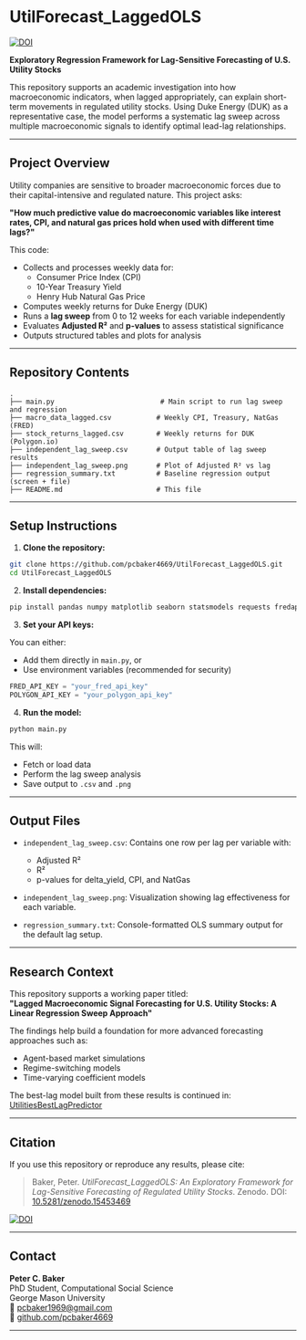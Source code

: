 # UtilForecast_LaggedOLS
[![DOI](https://zenodo.org/badge/985492220.svg)](https://doi.org/10.5281/zenodo.15460078)

**Exploratory Regression Framework for Lag-Sensitive Forecasting of U.S. Utility Stocks**

This repository supports an academic investigation into how macroeconomic indicators, when lagged appropriately, can explain short-term movements in regulated utility stocks. Using Duke Energy (DUK) as a representative case, the model performs a systematic lag sweep across multiple macroeconomic signals to identify optimal lead-lag relationships.

---

## Project Overview

Utility companies are sensitive to broader macroeconomic forces due to their capital-intensive and regulated nature. This project asks:

**"How much predictive value do macroeconomic variables like interest rates, CPI, and natural gas prices hold when used with different time lags?"**

This code:
- Collects and processes weekly data for:
  - Consumer Price Index (CPI)
  - 10-Year Treasury Yield
  - Henry Hub Natural Gas Price
- Computes weekly returns for Duke Energy (DUK)
- Runs a **lag sweep** from 0 to 12 weeks for each variable independently
- Evaluates **Adjusted R²** and **p-values** to assess statistical significance
- Outputs structured tables and plots for analysis

---

## Repository Contents

```
.
├── main.py                          # Main script to run lag sweep and regression
├── macro_data_lagged.csv           # Weekly CPI, Treasury, NatGas (FRED)
├── stock_returns_lagged.csv        # Weekly returns for DUK (Polygon.io)
├── independent_lag_sweep.csv       # Output table of lag sweep results
├── independent_lag_sweep.png       # Plot of Adjusted R² vs lag
├── regression_summary.txt          # Baseline regression output (screen + file)
├── README.md                       # This file
```

---

## Setup Instructions

1. **Clone the repository:**

```bash
git clone https://github.com/pcbaker4669/UtilForecast_LaggedOLS.git
cd UtilForecast_LaggedOLS
```

2. **Install dependencies:**

```bash
pip install pandas numpy matplotlib seaborn statsmodels requests fredapi
```

3. **Set your API keys:**

You can either:
- Add them directly in `main.py`, or
- Use environment variables (recommended for security)

```python
FRED_API_KEY = "your_fred_api_key"
POLYGON_API_KEY = "your_polygon_api_key"
```

4. **Run the model:**

```bash
python main.py
```

This will:
- Fetch or load data
- Perform the lag sweep analysis
- Save output to `.csv` and `.png`

---

## Output Files

- `independent_lag_sweep.csv`: Contains one row per lag per variable with:
  - Adjusted R²
  - R²
  - p-values for delta_yield, CPI, and NatGas

- `independent_lag_sweep.png`: Visualization showing lag effectiveness for each variable.

- `regression_summary.txt`: Console-formatted OLS summary output for the default lag setup.

---

## Research Context

This repository supports a working paper titled:  
**"Lagged Macroeconomic Signal Forecasting for U.S. Utility Stocks: A Linear Regression Sweep Approach"**

The findings help build a foundation for more advanced forecasting approaches such as:
- Agent-based market simulations
- Regime-switching models
- Time-varying coefficient models

The best-lag model built from these results is continued in:  
[UtilitiesBestLagPredictor](https://github.com/pcbaker4669/UtilitiesBestLagPredictor)

---

## Citation

If you use this repository or reproduce any results, please cite:

> Baker, Peter. *UtilForecast_LaggedOLS: An Exploratory Framework for Lag-Sensitive Forecasting of Regulated Utility Stocks*. Zenodo. DOI: [10.5281/zenodo.15453469](https://doi.org/10.5281/zenodo.15453469)

[![DOI](https://zenodo.org/badge/981723841.svg)](https://doi.org/10.5281/zenodo.15453469)

---

## Contact

**Peter C. Baker**  
PhD Student, Computational Social Science  
George Mason University  
📧 pcbaker1969@gmail.com  
🔗 [github.com/pcbaker4669](https://github.com/pcbaker4669)

---
